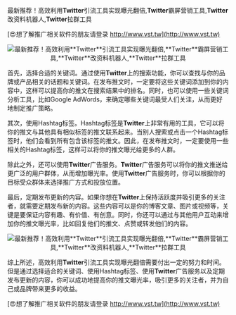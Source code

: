 最新推荐！高效利用**Twitter**引流工具实现曝光翻倍,**Twitter**霸屏营销工具,**Twitter**改资料机器人,**Twitter**拉群工具

[😍想了解推广相关软件的朋友请登录 http://www.vst.tw](http://www.vst.tw)

 <center><img src="https://vst.tw/MP4/tuiguang/png/1.png" alt="最新推荐！高效利用**Twitter**引流工具实现曝光翻倍,**Twitter**霸屏营销工具,**Twitter**改资料机器人,**Twitter**拉群工具"></center>

首先，选择合适的关键词。通过使用**Twitter**上的搜索功能，你可以查找与你的品牌或产品相关的话题和关键词。在发布推文时，一定要将这些关键词添加到你的内容中，这样可以提高你的推文在搜索结果中的排名。同时，也可以使用一些关键词分析工具，比如Google AdWords，来确定哪些关键词最受人们关注，从而更好地制定推广策略。

其次，使用Hashtag标签。Hashtag标签是**Twitter**上非常有用的工具，它可以将你的推文与其他具有相似标签的推文联系起来。当别人搜索或点击一个Hashtag标签时，他们会看到所有包含该标签的推文。因此，在发布推文时，一定要使用一些相关的Hashtag标签，这样可以将你的推文曝光给更多的人群。

除此之外，还可以使用**Twitter**广告服务。**Twitter**广告服务可以将你的推文推送给更广泛的用户群体，从而增加曝光率。使用**Twitter**广告服务时，你可以根据你的目标受众群体来选择推广方式和投放位置。

最后，定期发布更新的内容。如果你想在**Twitter**上保持活跃度并吸引更多的关注者，就需要定期发布新的内容。这些内容可以是你的博客文章、图片或视频等，关键是要保证内容有趣、有价值、有创意。同时，你还可以通过与其他用户互动来增加你的推文曝光率，比如回复他们的推文、点赞或转发他们的内容。

 <center><img src="https://vst.tw/MP4/tuiguang/png/4.png" alt="最新推荐！高效利用**Twitter**引流工具实现曝光翻倍,**Twitter**霸屏营销工具,**Twitter**改资料机器人,**Twitter**拉群工具"></center>

综上所述，高效利用**Twitter**引流工具实现曝光翻倍需要付出一定的努力和时间。但是通过选择适合的关键词、使用Hashtag标签、使用**Twitter**广告服务以及定期发布更新的内容，你可以成功地提高你的推文曝光率，吸引更多的关注者，并为自己或品牌带来更多的收益。

[😍想了解推广相关软件的朋友请登录 http://www.vst.tw](http://www.vst.tw)




